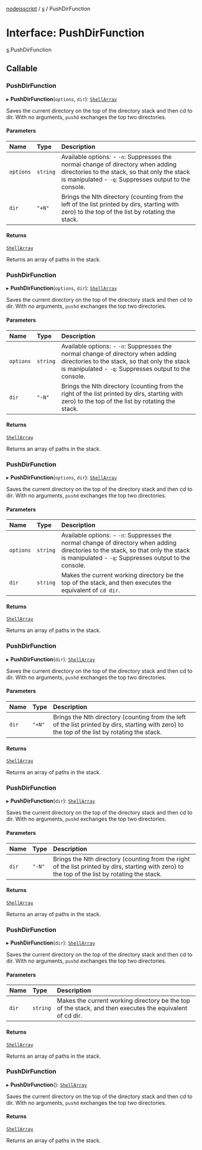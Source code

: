[nodejsscript](../README.md) / [s](../modules/s.md) / PushDirFunction

# Interface: PushDirFunction

[s](../modules/s.md).PushDirFunction

## Callable

### PushDirFunction

▸ **PushDirFunction**(`options`, `dir`): [`ShellArray`](../modules/s.md#shellarray)

Saves the current directory on the top of the directory stack and then cd to dir.
With no arguments, `pushd` exchanges the top two directories.

#### Parameters

| Name | Type | Description |
| :------ | :------ | :------ |
| `options` | `string` | Available options: - `-n`: Suppresses the normal change of directory when adding directories to the stack, so that only the stack is manipulated - `-q`: Suppresses output to the console. |
| `dir` | ``"+N"`` | Brings the Nth directory (counting from the left of the list printed by dirs, starting with zero) to the top of the list by rotating the stack. |

#### Returns

[`ShellArray`](../modules/s.md#shellarray)

Returns an array of paths in the stack.

### PushDirFunction

▸ **PushDirFunction**(`options`, `dir`): [`ShellArray`](../modules/s.md#shellarray)

Saves the current directory on the top of the directory stack and then cd to dir.
With no arguments, `pushd` exchanges the top two directories.

#### Parameters

| Name | Type | Description |
| :------ | :------ | :------ |
| `options` | `string` | Available options: - `-n`: Suppresses the normal change of directory when adding directories to the stack, so that only the stack is manipulated - `-q`: Suppresses output to the console. |
| `dir` | ``"-N"`` | Brings the Nth directory (counting from the right of the list printed by dirs, starting with zero) to the top of the list by rotating the stack. |

#### Returns

[`ShellArray`](../modules/s.md#shellarray)

Returns an array of paths in the stack.

### PushDirFunction

▸ **PushDirFunction**(`options`, `dir`): [`ShellArray`](../modules/s.md#shellarray)

Saves the current directory on the top of the directory stack and then cd to dir.
With no arguments, `pushd` exchanges the top two directories.

#### Parameters

| Name | Type | Description |
| :------ | :------ | :------ |
| `options` | `string` | Available options: - `-n`: Suppresses the normal change of directory when adding directories to the stack, so that only the stack is manipulated - `-q`: Suppresses output to the console. |
| `dir` | `string` | Makes the current working directory be the top of the stack, and then executes the equivalent of `cd dir`. |

#### Returns

[`ShellArray`](../modules/s.md#shellarray)

Returns an array of paths in the stack.

### PushDirFunction

▸ **PushDirFunction**(`dir`): [`ShellArray`](../modules/s.md#shellarray)

Saves the current directory on the top of the directory stack and then cd to dir.
With no arguments, `pushd` exchanges the top two directories.

#### Parameters

| Name | Type | Description |
| :------ | :------ | :------ |
| `dir` | ``"+N"`` | Brings the Nth directory (counting from the left of the list printed by dirs, starting with zero) to the top of the list by rotating the stack. |

#### Returns

[`ShellArray`](../modules/s.md#shellarray)

Returns an array of paths in the stack.

### PushDirFunction

▸ **PushDirFunction**(`dir`): [`ShellArray`](../modules/s.md#shellarray)

Saves the current directory on the top of the directory stack and then cd to dir.
With no arguments, `pushd` exchanges the top two directories.

#### Parameters

| Name | Type | Description |
| :------ | :------ | :------ |
| `dir` | ``"-N"`` | Brings the Nth directory (counting from the right of the list printed by dirs, starting with zero) to the top of the list by rotating the stack. |

#### Returns

[`ShellArray`](../modules/s.md#shellarray)

Returns an array of paths in the stack.

### PushDirFunction

▸ **PushDirFunction**(`dir`): [`ShellArray`](../modules/s.md#shellarray)

Saves the current directory on the top of the directory stack and then cd to dir.
With no arguments, `pushd` exchanges the top two directories.

#### Parameters

| Name | Type | Description |
| :------ | :------ | :------ |
| `dir` | `string` | Makes the current working directory be the top of the stack, and then executes the equivalent of cd dir. |

#### Returns

[`ShellArray`](../modules/s.md#shellarray)

Returns an array of paths in the stack.

### PushDirFunction

▸ **PushDirFunction**(): [`ShellArray`](../modules/s.md#shellarray)

Saves the current directory on the top of the directory stack and then cd to dir.
With no arguments, `pushd` exchanges the top two directories.

#### Returns

[`ShellArray`](../modules/s.md#shellarray)

Returns an array of paths in the stack.
